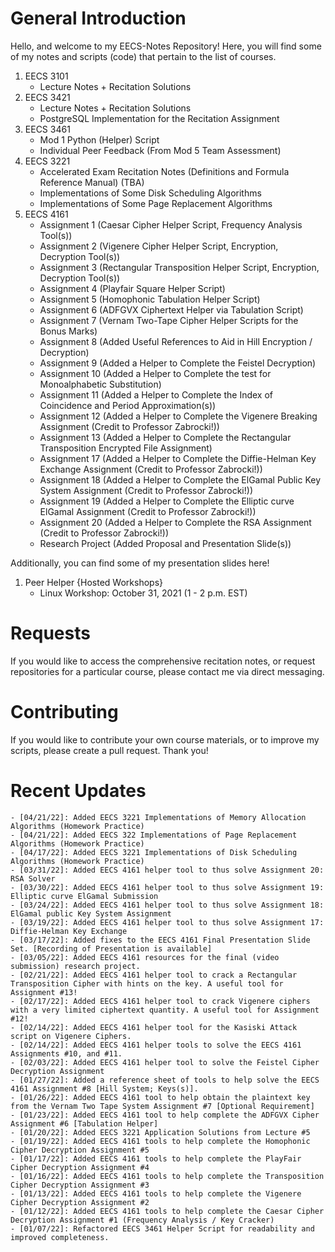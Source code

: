 # General Introduction
Hello, and welcome to my EECS-Notes Repository! Here, you will find some of my notes and scripts (code) that pertain to the list of courses. 

1. EECS 3101
    - Lecture Notes + Recitation Solutions
2. EECS 3421
    - Lecture Notes + Recitation Solutions 
    - PostgreSQL Implementation for the Recitation Assignment
3. EECS 3461
    - Mod 1 Python (Helper) Script
    - Individual Peer Feedback (From Mod 5 Team Assessment) 
4. EECS 3221
    - Accelerated Exam Recitation Notes (Definitions and Formula Reference Manual) (TBA)
    - Implementations of Some Disk Scheduling Algorithms
    - Implementations of Some Page Replacement Algorithms
5. EECS 4161
    - Assignment 1 (Caesar Cipher Helper Script, Frequency Analysis Tool(s)) 
    - Assignment 2 (Vigenere Cipher Helper Script, Encryption, Decryption Tool(s))
    - Assignment 3 (Rectangular Transposition Helper Script, Encryption, Decryption Tool(s))
    - Assignment 4 (Playfair Square Helper Script)
    - Assignment 5 (Homophonic Tabulation Helper Script)
    - Assignment 6 (ADFGVX Ciphertext Helper via Tabulation Script)
    - Assignment 7 (Vernam Two-Tape Cipher Helper Scripts for the Bonus Marks)
    - Assignment 8 (Added Useful References to Aid in Hill Encryption / Decryption)
    - Assignment 9 (Added a Helper to Complete the Feistel Decryption)
    - Assignment 10 (Added a Helper to Complete the test for Monoalphabetic Substitution)
    - Assignment 11 (Added a Helper to Complete the Index of Coincidence and Period Approximation(s))
    - Assignment 12 (Added a Helper to Complete the Vigenere Breaking Assignment (Credit to Professor Zabrocki!))
    - Assignment 13 (Added a Helper to Complete the Rectangular Transposition Encrypted File Assignment)
    - Assignment 17 (Added a Helper to Complete the Diffie-Helman Key Exchange Assignment (Credit to Professor Zabrocki!))
    - Assignment 18 (Added a Helper to Complete the ElGamal Public Key System Assignment (Credit to Professor Zabrocki!))
    - Assignment 19 (Added a Helper to Complete the Elliptic curve ElGamal Assignment (Credit to Professor Zabrocki!))
    - Assignment 20 (Added a Helper to Complete the RSA Assignment (Credit to Professor Zabrocki!))
    - Research Project (Added Proposal and Presentation Slide(s))

Additionally, you can find some of my presentation slides here!

1. Peer Helper {Hosted Workshops}
    - Linux Workshop: October 31, 2021 (1 - 2 p.m. EST)

# Requests
If you would like to access the comprehensive recitation notes, or request repositories for a particular course, please contact me via direct messaging.


# Contributing 
If you would like to contribute your own course materials, or to improve my scripts, please create a pull request. Thank you!

# Recent Updates
    - [04/21/22]: Added EECS 3221 Implementations of Memory Allocation Algorithms (Homework Practice)
    - [04/21/22]: Added EECS 322 Implementations of Page Replacement Algorithms (Homework Practice)
    - [04/17/22]: Added EECS 3221 Implementations of Disk Scheduling Algorithms (Homework Practice)
    - [03/31/22]: Added EECS 4161 helper tool to thus solve Assignment 20: RSA Solver
    - [03/30/22]: Added EECS 4161 helper tool to thus solve Assignment 19: Elliptic curve ElGamal Submission
    - [03/24/22]: Added EECS 4161 helper tool to thus solve Assignment 18: ElGamal public Key System Assignment
    - [03/19/22]: Added EECS 4161 helper tool to thus solve Assignment 17: Diffie-Helman Key Exchange
    - [03/17/22]: Added fixes to the EECS 4161 Final Presentation Slide Set. [Recording of Presentation is available]
    - [03/05/22]: Added EECS 4161 resources for the final (video submission) research project.
    - [02/21/22]: Added EECS 4161 helper tool to crack a Rectangular Transposition Cipher with hints on the key. A useful tool for Assignment #13!
    - [02/17/22]: Added EECS 4161 helper tool to crack Vigenere ciphers with a very limited ciphertext quantity. A useful tool for Assignment #12! 
    - [02/14/22]: Added EECS 4161 helper tool for the Kasiski Attack script on Vigenere Ciphers.
    - [02/14/22]: Added EECS 4161 helper tools to solve the EECS 4161 Assignments #10, and #11.
    - [02/03/22]: Added EECS 4161 helper tool to solve the Feistel Cipher Decryption Assignment
    - [01/27/22]: Added a reference sheet of tools to help solve the EECS 4161 Assignment #8 [Hill System; Keys(s)].
    - [01/26/22]: Added EECS 4161 tool to help obtain the plaintext key from the Vernam Two Tape System Assignment #7 [Optional Requirement]
    - [01/23/22]: Added EECS 4161 tool to help complete the ADFGVX Cipher Assignment #6 [Tabulation Helper]
    - [01/20/22]: Added EECS 3221 Application Solutions from Lecture #5
    - [01/19/22]: Added EECS 4161 tools to help complete the Homophonic Cipher Decryption Assignment #5
    - [01/17/22]: Added EECS 4161 tools to help complete the PlayFair Cipher Decryption Assignment #4
    - [01/16/22]: Added EECS 4161 tools to help complete the Transposition Cipher Decryption Assignment #3 
    - [01/13/22]: Added EECS 4161 tools to help complete the Vigenere Cipher Decryption Assignment #2  
    - [01/12/22]: Added EECS 4161 tools to help complete the Caesar Cipher Decryption Assignment #1 (Frequency Analysis / Key Cracker)
    - [01/07/22]: Refactored EECS 3461 Helper Script for readability and improved completeness.
